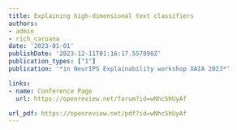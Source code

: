 ```yaml
---
title: Explaining high-dimensional text classifiers
authors: 
- admin
- rich_caruana
date: '2023-01-01'
publishDate: '2023-12-11T01:16:17.557898Z'
publication_types: ["1"]
publication: '*in NeurIPS Explainability workshop XAIA 2023*'

links:
- name: Conference Page
  url: https://openreview.net/forum?id=wNhcShUyAf

url_pdf: https://openreview.net/pdf?id=wNhcShUyAf
---
```

